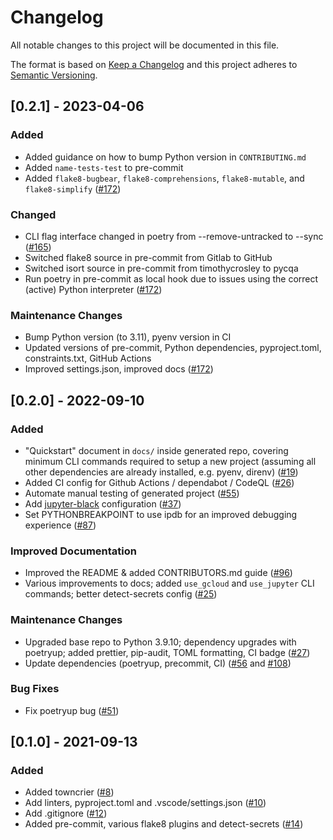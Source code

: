 # Changelog

All notable changes to this project will be documented in this file.

The format is based on [Keep a Changelog](http://keepachangelog.com/en/1.0.0/)
and this project adheres to [Semantic Versioning](http://semver.org/spec/v2.0.0.html).

<!-- TOWNCRIER -->

## [0.2.1] - 2023-04-06

### Added

  - Added guidance on how to bump Python version in `CONTRIBUTING.md`
  - Added `name-tests-test` to pre-commit
  - Added `flake8-bugbear`, `flake8-comprehensions`, `flake8-mutable`, and `flake8-simplify` ([#172](https://github.com/CoefficientSystems/coefficient-cookiecutter/issues/172))


### Changed

  - CLI flag interface changed in poetry from --remove-untracked to --sync ([#165](https://github.com/CoefficientSystems/coefficient-cookiecutter/issues/165))
  - Switched flake8 source in pre-commit from Gitlab to GitHub
  - Switched isort source in pre-commit from timothycrosley to pycqa
  - Run poetry in pre-commit as local hook due to issues using the correct (active) Python interpreter ([#172](https://github.com/CoefficientSystems/coefficient-cookiecutter/issues/172))


### Maintenance Changes

  - Bump Python version (to 3.11), pyenv version in CI
  - Updated versions of pre-commit, Python dependencies, pyproject.toml, constraints.txt, GitHub Actions
  - Improved settings.json, improved docs ([#172](https://github.com/CoefficientSystems/coefficient-cookiecutter/issues/172))


## [0.2.0] - 2022-09-10

### Added

  - "Quickstart" document in `docs/` inside generated repo, covering minimum CLI commands required to
    setup a new project (assuming all other dependencies are already installed, e.g. pyenv, direnv)
    ([#19](https://github.com/CoefficientSystems/coefficient-cookiecutter/issues/19))
  - Added CI config for Github Actions / dependabot / CodeQL
    ([#26](https://github.com/CoefficientSystems/coefficient-cookiecutter/pull/26))
  - Automate manual testing of generated project
    ([#55](https://github.com/CoefficientSystems/coefficient-cookiecutter/issues/55))
  - Add [jupyter-black](https://github.com/n8henrie/jupyter-black) configuration
    ([#37](https://github.com/CoefficientSystems/coefficient-cookiecutter/issues/37))
  - Set PYTHONBREAKPOINT to use ipdb for an improved debugging experience
    ([#87](https://github.com/CoefficientSystems/coefficient-cookiecutter/pull/87/))

### Improved Documentation

  - Improved the README & added CONTRIBUTORS.md guide ([#96](https://github.com/CoefficientSystems/coefficient-cookiecutter/pull/96))
  - Various improvements to docs; added `use_gcloud` and `use_jupyter` CLI commands; better
    detect-secrets config ([#25](https://github.com/CoefficientSystems/coefficient-cookiecutter/pull/25))

### Maintenance Changes

  - Upgraded base repo to Python 3.9.10; dependency upgrades with poetryup; added prettier, pip-audit, TOML formatting, CI badge
    ([#27](https://github.com/CoefficientSystems/coefficient-cookiecutter/pull/27))
  - Update dependencies (poetryup, precommit, CI)
    ([#56](https://github.com/CoefficientSystems/coefficient-cookiecutter/issues/56) and
    [#108](https://github.com/CoefficientSystems/coefficient-cookiecutter/issues/108))

### Bug Fixes

  - Fix poetryup bug ([#51](https://github.com/CoefficientSystems/coefficient-cookiecutter/issues/51))

## [0.1.0] - 2021-09-13

### Added

  - Added towncrier ([#8](https://github.com/CoefficientSystems/coefficient-cookiecutter/issues/8))
  - Add linters, pyproject.toml and .vscode/settings.json ([#10](https://github.com/CoefficientSystems/coefficient-cookiecutter/issues/10))
  - Add .gitignore ([#12](https://github.com/CoefficientSystems/coefficient-cookiecutter/issues/12))
  - Added pre-commit, various flake8 plugins and detect-secrets ([#14](https://github.com/CoefficientSystems/coefficient-cookiecutter/issues/14))
